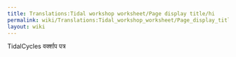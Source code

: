 ```yaml
---
title: Translations:Tidal workshop worksheet/Page display title/hi
permalink: wiki/Translations:Tidal_workshop_worksheet/Page_display_title/hi/
layout: wiki
---
```


TidalCycles वर्क्शाप पत्र
